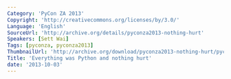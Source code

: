```yaml
---
Category: 'PyCon ZA 2013'
Copyright: 'http://creativecommons.org/licenses/by/3.0/'
Language: 'English'
SourceUrl: 'http://archive.org/details/pyconza2013-nothing-hurt'
Speakers: [Sett Wai]
Tags: [pyconza, pyconza2013]
ThumbnailUrl: 'http://archive.org/download/pyconza2013-nothing-hurt/pyconza2013-nothing-hurt.thumbs/pyconza2013-nothing-hurt_000150.jpg'
Title: 'Everything was Python and nothing hurt'
date: '2013-10-03'
---
```


